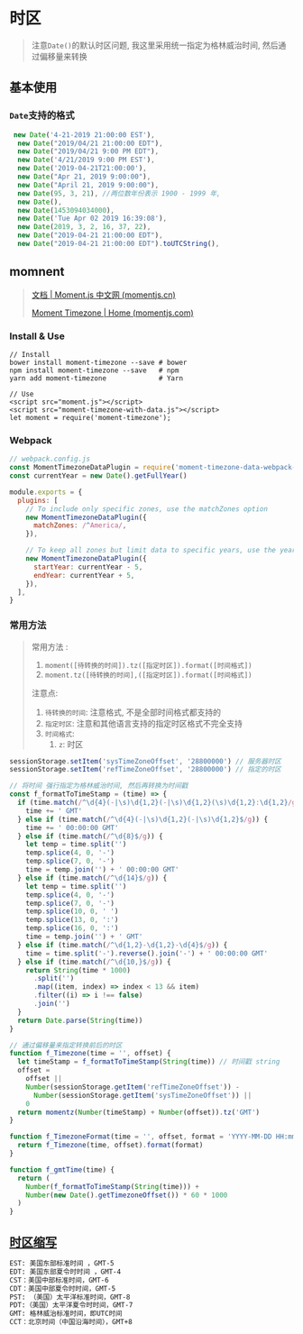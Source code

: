 # 时区

> 注意`Date()`的默认时区问题, 我这里采用统一指定为格林威治时间, 然后通过偏移量来转换

## 基本使用

### `Date`支持的格式

```js
 new Date('4-21-2019 21:00:00 EST'),
  new Date("2019/04/21 21:00:00 EDT"),
  new Date("2019/04/21 9:00 PM EDT"),
  new Date('4/21/2019 9:00 PM EST'),
  new Date('2019-04-21T21:00:00'),
  new Date("Apr 21, 2019 9:00:00"),
  new Date("April 21, 2019 9:00:00"),
  new Date(95, 3, 21), //两位数年份表示 1900 - 1999 年,
  new Date(),
  new Date(1453094034000),
  new Date('Tue Apr 02 2019 16:39:08'),
  new Date(2019, 3, 2, 16, 37, 22),
  new Date("2019-04-21 21:00:00 EDT"),
  new Date("2019-04-21 21:00:00 EDT").toUTCString(),
```

## momnent

> [文档 | Moment.js 中文网 (momentjs.cn)](http://momentjs.cn/docs/#/parsing/now/)
>
> [Moment Timezone | Home (momentjs.com)](https://momentjs.com/timezone/)

### Install & Use

```shell
// Install
bower install moment-timezone --save # bower
npm install moment-timezone --save   # npm
yarn add moment-timezone             # Yarn

// Use
<script src="moment.js"></script>
<script src="moment-timezone-with-data.js"></script>
let moment = require('moment-timezone');
```

### Webpack

```js
// webpack.config.js
const MomentTimezoneDataPlugin = require('moment-timezone-data-webpack-plugin')
const currentYear = new Date().getFullYear()

module.exports = {
  plugins: [
    // To include only specific zones, use the matchZones option
    new MomentTimezoneDataPlugin({
      matchZones: /^America/,
    }),

    // To keep all zones but limit data to specific years, use the year range options
    new MomentTimezoneDataPlugin({
      startYear: currentYear - 5,
      endYear: currentYear + 5,
    }),
  ],
}
```

### 常用方法

> 常用方法 :
>
> 1. `moment([待转换的时间]).tz([指定时区]).format([时间格式])`
> 2. `moment.tz([待转换的时间],([指定时区]).format([时间格式])`
>
> 注意点:
>
> 1. `待转换的时间`: 注意格式, 不是全部时间格式都支持的
> 2. `指定时区`: 注意和其他语言支持的指定时区格式不完全支持
> 3. `时间格式`:
>    1. `z`: 时区

```js
sessionStorage.setItem('sysTimeZoneOffset', '28800000') // 服务器时区
sessionStorage.setItem('refTimeZoneOffset', '28800000') // 指定的时区

// 将时间 强行指定为格林威治时间, 然后再转换为时间戳
const f_formatToTimeStamp = (time) => {
  if (time.match(/^\d{4}(-|\s)\d{1,2}(-|\s)\d{1,2}(\s)\d{1,2}:\d{1,2}/g)) {
    time += ' GMT'
  } else if (time.match(/^\d{4}(-|\s)\d{1,2}(-|\s)\d{1,2}$/g)) {
    time += ' 00:00:00 GMT'
  } else if (time.match(/^\d{8}$/g)) {
    let temp = time.split('')
    temp.splice(4, 0, '-')
    temp.splice(7, 0, '-')
    time = temp.join('') + ' 00:00:00 GMT'
  } else if (time.match(/^\d{14}$/g)) {
    let temp = time.split('')
    temp.splice(4, 0, '-')
    temp.splice(7, 0, '-')
    temp.splice(10, 0, ' ')
    temp.splice(13, 0, ':')
    temp.splice(16, 0, ':')
    time = temp.join('') + ' GMT'
  } else if (time.match(/^\d{1,2}-\d{1,2}-\d{4}$/g)) {
    time = time.split('-').reverse().join('-') + ' 00:00:00 GMT'
  } else if (time.match(/^\d{10,}$/g)) {
    return String(time * 1000)
      .split('')
      .map((item, index) => index < 13 && item)
      .filter((i) => i !== false)
      .join('')
  }
  return Date.parse(String(time))
}

// 通过偏移量来指定转换前后的时区
function f_Timezone(time = '', offset) {
  let timeStamp = f_formatToTimeStamp(String(time)) // 时间戳 string
  offset =
    offset ||
    Number(sessionStorage.getItem('refTimeZoneOffset')) -
      Number(sessionStorage.getItem('sysTimeZoneOffset')) ||
    0
  return momentz(Number(timeStamp) + Number(offset)).tz('GMT')
}

function f_TimezoneFormat(time = '', offset, format = 'YYYY-MM-DD HH:mm:ss') {
  return f_Timezone(time, offset).format(format)
}

function f_gmtTime(time) {
  return (
    Number(f_formatToTimeStamp(String(time))) +
    Number(new Date().getTimezoneOffset()) * 60 * 1000
  )
}
```

## [时区缩写](https://www.cnblogs.com/tracy/archive/2010/07/16/1778566.html)

```tex
EST: 美国东部标准时间 ，GMT-5
EDT: 美国东部夏令时时间 ，GMT-4
CST：美国中部标准时间，GMT-6
CDT：美国中部夏令时时间，GMT-5
PST: （美国）太平洋标准时间，GMT-8
PDT:（美国）太平洋夏令时时间，GMT-7
GMT: 格林威治标准时间，即UTC时间
CCT：北京时间（中国沿海时间），GMT+8
```
